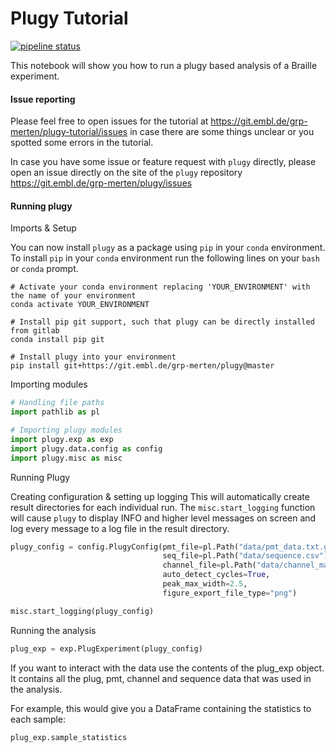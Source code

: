 # Plugy Tutorial
[![pipeline status](https://git.embl.de/grp-merten/plugy/badges/master/pipeline.svg)](https://git.embl.de/grp-merten/plugy/commits/master)

This notebook will show you how to run a plugy based analysis of a Braille experiment.

#### Issue reporting
Please feel free to open issues for the tutorial at https://git.embl.de/grp-merten/plugy-tutorial/issues
in case there are some things unclear or you spotted some errors in the tutorial.

In case you have some issue or feature request with `plugy` directly, please open an issue
directly on the site of the `plugy` repository https://git.embl.de/grp-merten/plugy/issues 

#### Running plugy

Imports & Setup

You can now install `plugy` as a package using `pip` in your `conda` environment.
To install `pip` in your `conda` environment run the following lines on your `bash` or `conda` prompt.
```
# Activate your conda environment replacing 'YOUR_ENVIRONMENT' with the name of your environment
conda activate YOUR_ENVIRONMENT

# Install pip git support, such that plugy can be directly installed from gitlab
conda install pip git

# Install plugy into your environment
pip install git+https://git.embl.de/grp-merten/plugy@master
```

Importing modules
```python
# Handling file paths
import pathlib as pl

# Importing plugy modules
import plugy.exp as exp
import plugy.data.config as config
import plugy.misc as misc
```

Running Plugy

Creating configuration & setting up logging
This will automatically create result directories for each individual run.
The `misc.start_logging` function will cause `plugy` to display INFO and higher level 
messages on screen and log every message to a log file in the result directory.
```python
plugy_config = config.PlugyConfig(pmt_file=pl.Path("data/pmt_data.txt.gz"),
                                  seq_file=pl.Path("data/sequence.csv"),
                                  channel_file=pl.Path("data/channel_map.csv"),
                                  auto_detect_cycles=True,
                                  peak_max_width=2.5,
                                  figure_export_file_type="png")

misc.start_logging(plugy_config)
```
Running the analysis

```python
plug_exp = exp.PlugExperiment(plugy_config)
```
If you want to interact with the data use the contents of the plug_exp object. 
It contains all the plug, pmt, channel and sequence data that was used in the analysis. 
 
For example, this would give you a DataFrame containing the statistics to each sample:
```python
plug_exp.sample_statistics
```
